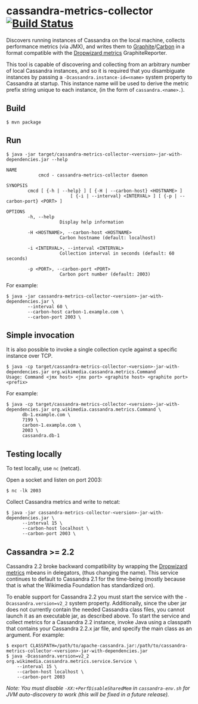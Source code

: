 cassandra-metrics-collector [![Build Status](https://travis-ci.org/wikimedia/cassandra-metrics-collector.svg?branch=master)](https://travis-ci.org/wikimedia/cassandra-metrics-collector)
===========================

Discovers running instances of Cassandra on the local machine, collects
performance metrics (via JMX), and writes them to
[Graphite](https://github.com/graphite-project/graphite-web)/[Carbon](https://github.com/graphite-project/carbon)
in a format compatible with the [Dropwizard metrics](http://metrics.dropwizard.io)
GraphiteReporter.

This tool is capable of discovering and collecting from an arbitrary number
of local Cassandra instances, and so it is required that you disambiguate
instances by passing a `-Dcassandra.instance-id=<name>` system property to
Cassandra at startup.  This instance name will be used to derive the metric
prefix string unique to each instance, (in the form of `cassandra.<name>.`).

Build
-----
    $ mvn package

Run
---
    $ java -jar target/cassandra-metrics-collector-<version>-jar-with-dependencies.jar --help
    
    NAME
                cmcd - cassandra-metrics-collector daemon
    
    SYNOPSIS
            cmcd [ {-h | --help} ] [ {-H | --carbon-host} <HOSTNAME> ]
                            [ {-i | --interval} <INTERVAL> ] [ {-p | --carbon-port} <PORT> ]
    
    OPTIONS
            -h, --help
                        Display help information
    
            -H <HOSTNAME>, --carbon-host <HOSTNAME>
                        Carbon hostname (default: localhost)
    
            -i <INTERVAL>, --interval <INTERVAL>
                        Collection interval in seconds (default: 60 seconds)
    
            -p <PORT>, --carbon-port <PORT>
                        Carbon port number (default: 2003)

For example:
    
    $ java -jar cassandra-metrics-collector-<version>-jar-with-dependencies.jar \
            --interval 60 \
            --carbon-host carbon-1.example.com \
            --carbon-port 2003 \


Simple invocation
-----------------
It is also possible to invoke a single collection cycle against a specific
instance over TCP.

    $ java -cp target/cassandra-metrics-collector-<version>-jar-with-dependencies.jar org.wikimedia.cassandra.metrics.Command
    Usage: Command <jmx host> <jmx port> <graphite host> <graphite port> <prefix>

For example:

    $ java -cp target/cassandra-metrics-collector-<version>-jar-with-dependencies.jar org.wikimedia.cassandra.metrics.Command \
          db-1.example.com \
          7199 \
          carbon-1.example.com \
          2003 \
          cassandra.db-1


Testing locally
---------------
To test locally, use `nc` (netcat).

Open a socket and listen on port 2003:

    $ nc -lk 2003

Collect Cassandra metrics and write to netcat:

    $ java -jar cassandra-metrics-collector-<version>-jar-with-dependencies.jar \
          --interval 15 \
          --carbon-host localhost \
          --carbon-port 2003 \

Cassandra >= 2.2
----------------
Cassandra 2.2 broke backward compatibility by wrapping the
[Dropwizard metrics](http://metrics.dropwizard.io) mbeans in delegators,
(thus changing the name).  This service continues to default to Cassandra
2.1 for the time-being (mostly because that is what the Wikimedia
Foundation has standardized on).

To enable support for Cassandra 2.2 you must start the service with the
`-Dcassandra.version=v2_2` system property.  Additionally, since the uber
jar does not currently contain the needed Cassandra class files, you cannot
launch it as an executable jar, as described above.  To start the service
and collect metrics for a Cassandra 2.2 instance, invoke Java using a
classpath that contains your Cassandra 2.2.x jar file, and specify the
main class as an argument.  For example:

    $ export CLASSPATH=/path/to/apache-cassandra.jar:/path/to/cassandra-metrics-collector-<version>-jar-with-dependencies.jar
    $ java -Dcassandra.version=v2_2 org.wikimedia.cassandra.metrics.service.Service \
        --interval 15 \
        --carbon-host localhost \
        --carbon-port 2003

*Note: You must disable `-XX:+PerfDisableSharedMem` in `cassandra-env.sh` for JVM auto-discovery to work (this will be fixed in a future release).*
